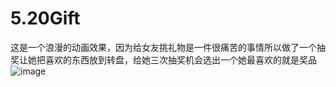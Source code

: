 # 5.20Gift
这是一个浪漫的动画效果，因为给女友挑礼物是一件很痛苦的事情所以做了一个抽奖让她把喜欢的东西放到转盘，给她三次抽奖机会选出一个她最喜欢的就是奖品
![image](https://github.com/xingchongzhu/5.20Gift/blob/master/view.gif)
